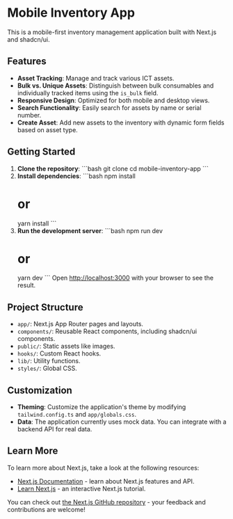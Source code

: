 # Mobile Inventory App

This is a mobile-first inventory management application built with Next.js and shadcn/ui.

## Features

- **Asset Tracking**: Manage and track various ICT assets.
- **Bulk vs. Unique Assets**: Distinguish between bulk consumables and individually tracked items using the `is_bulk` field.
- **Responsive Design**: Optimized for both mobile and desktop views.
- **Search Functionality**: Easily search for assets by name or serial number.
- **Create Asset**: Add new assets to the inventory with dynamic form fields based on asset type.

## Getting Started

1.  **Clone the repository**:
    \`\`\`bash
    git clone <repository-url>
    cd mobile-inventory-app
    \`\`\`
2.  **Install dependencies**:
    \`\`\`bash
    npm install
    # or
    yarn install
    \`\`\`
3.  **Run the development server**:
    \`\`\`bash
    npm run dev
    # or
    yarn dev
    \`\`\`
    Open [http://localhost:3000](http://localhost:3000) with your browser to see the result.

## Project Structure

-   `app/`: Next.js App Router pages and layouts.
-   `components/`: Reusable React components, including shadcn/ui components.
-   `public/`: Static assets like images.
-   `hooks/`: Custom React hooks.
-   `lib/`: Utility functions.
-   `styles/`: Global CSS.

## Customization

-   **Theming**: Customize the application's theme by modifying `tailwind.config.ts` and `app/globals.css`.
-   **Data**: The application currently uses mock data. You can integrate with a backend API for real data.

## Learn More

To learn more about Next.js, take a look at the following resources:

-   [Next.js Documentation](https://nextjs.org/docs) - learn about Next.js features and API.
-   [Learn Next.js](https://nextjs.org/learn) - an interactive Next.js tutorial.

You can check out [the Next.js GitHub repository](https://github.com/vercel/next.js/) - your feedback and contributions are welcome!

